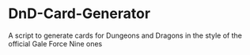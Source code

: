 # DnD-Card-Generator
A script to generate cards for Dungeons and Dragons in the style of the official Gale Force Nine ones

